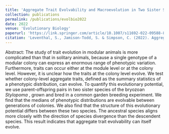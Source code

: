 ```yaml
---
title: 'Aggregate Trait Evolvability and Macroevolution in Two Sister Species of the Bryozoan <i>Stylopoma</i>'
collection: publications
permalink: /publications/evolbio2022
date: 2022
venue: 'Evolutionary Biology'
paperurl: 'https://link.springer.com/article/10.1007/s11692-022-09588-8'
citation: 'Leventhal, S., Jamison-Todd, S. & Simpson, C. (2022). Aggregate Trait Evolvability and Macroevolution in Two Sister Species of the Bryozoan Stylopoma. <i>Evol Biol</i>. https://doi.org/10.1007/s11692-022-09588-8'
---
```

Abstract: The study of trait evolution in modular animals is more complicated than that in solitary animals, 
because a single genotype of a modular colony can express an enormous range of phenotypic variation. 
Furthermore, traits can occur either at the module level or at the colony level. However, it is unclear how 
the traits at the colony level evolve. We test whether colony-level aggregate traits, defined as the summary 
statistics of a phenotypic distribution, can evolve. To quantify this evolutionary potential, we use 
parent-offspring pairs in two sister species of the bryozoan <i> Stylopoma </i>, grown and bred in a common garden breeding 
experiment. We find that the medians of phenotypic distributions are evolvable between generations of colonies. 
We also find that the structure of this evolutionary potential differs between these two species. The ancestral 
species aligns more closely with the direction of species divergence than the descendent species. This result 
indicates that aggregate trait evolvability can itself evolve.
